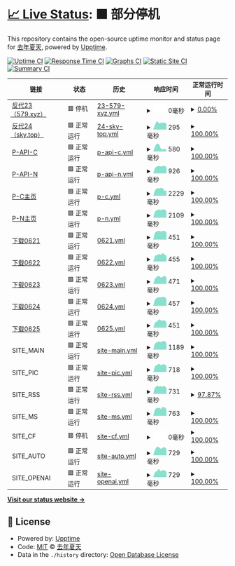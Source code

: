 # [📈 Live Status](https://upptime.tjsky.net/): <!--live status--> **🟧 部分停机**

This repository contains the open-source uptime monitor and status page for [去年夏天](https://www.tjsky.net), powered by [Upptime](https://github.com/upptime/upptime).

[![Uptime CI](https://github.com/tjsky/upptime/workflows/Uptime%20CI/badge.svg)](https://github.com/tjsky/upptime/actions?query=workflow%3A%22Uptime+CI%22)
[![Response Time CI](https://github.com/tjsky/upptime/workflows/Response%20Time%20CI/badge.svg)](https://github.com/tjsky/upptime/actions?query=workflow%3A%22Response+Time+CI%22)
[![Graphs CI](https://github.com/tjsky/upptime/workflows/Graphs%20CI/badge.svg)](https://github.com/tjsky/upptime/actions?query=workflow%3A%22Graphs+CI%22)
[![Static Site CI](https://github.com/tjsky/upptime/workflows/Static%20Site%20CI/badge.svg)](https://github.com/tjsky/upptime/actions?query=workflow%3A%22Static+Site+CI%22)
[![Summary CI](https://github.com/tjsky/upptime/workflows/Summary%20CI/badge.svg)](https://github.com/tjsky/upptime/actions?query=workflow%3A%22Summary+CI%22)

<!-- With [Upptime](https://upptime.js.org), you can get your own unlimited and free uptime monitor and status page, powered entirely by a GitHub repository. We use [Issues](https://github.com/tjsky/upptime/issues) as incident reports, [Actions](https://github.com/tjsky/upptime/actions) as uptime monitors, and [Pages](https://demo.upptime.js.org) for the status page. -->

<!--start: status pages-->
<!-- This summary is generated by Upptime (https://github.com/upptime/upptime) -->
<!-- Do not edit this manually, your changes will be overwritten -->
<!-- prettier-ignore -->
| 链接 | 状态 | 历史 | 响应时间 | 正常运行时间 |
| --- | ------ | ------- | ------------- | ------ |
| <img alt="" src="https://mypikpak.com/apple-touch-icon.png" height="13"> [反代23（579.xyz）](https://pikpak.995579.xyz/https://1.1.1.1/cdn-cgi/trace) | 🟥 停机 | [23-579-xyz.yml](https://github.com/tjsky/upptime/commits/HEAD/history/23-579-xyz.yml) | <details><summary><img alt="响应时间图像" src="./graphs/23-579-xyz/response-time-week.png" height="20"> 0毫秒</summary><br><a href="https://upptime.tjsky.net/history/23-579-xyz"><img alt="响应时间 96" src="https://img.shields.io/endpoint?url=https%3A%2F%2Fraw.githubusercontent.com%2Ftjsky%2Fupptime%2FHEAD%2Fapi%2F23-579-xyz%2Fresponse-time.json"></a><br><a href="https://upptime.tjsky.net/history/23-579-xyz"><img alt="24 小时响应时间 0" src="https://img.shields.io/endpoint?url=https%3A%2F%2Fraw.githubusercontent.com%2Ftjsky%2Fupptime%2FHEAD%2Fapi%2F23-579-xyz%2Fresponse-time-day.json"></a><br><a href="https://upptime.tjsky.net/history/23-579-xyz"><img alt="7 天正常运行时间 0" src="https://img.shields.io/endpoint?url=https%3A%2F%2Fraw.githubusercontent.com%2Ftjsky%2Fupptime%2FHEAD%2Fapi%2F23-579-xyz%2Fresponse-time-week.json"></a><br><a href="https://upptime.tjsky.net/history/23-579-xyz"><img alt="30天的正常运行时间 0" src="https://img.shields.io/endpoint?url=https%3A%2F%2Fraw.githubusercontent.com%2Ftjsky%2Fupptime%2FHEAD%2Fapi%2F23-579-xyz%2Fresponse-time-month.json"></a><br><a href="https://upptime.tjsky.net/history/23-579-xyz"><img alt="1年的正常运行时间 96" src="https://img.shields.io/endpoint?url=https%3A%2F%2Fraw.githubusercontent.com%2Ftjsky%2Fupptime%2FHEAD%2Fapi%2F23-579-xyz%2Fresponse-time-year.json"></a></details> | <details><summary><a href="https://upptime.tjsky.net/history/23-579-xyz">0.00%</a></summary><a href="https://upptime.tjsky.net/history/23-579-xyz"><img alt="正常运行时间 50.52%" src="https://img.shields.io/endpoint?url=https%3A%2F%2Fraw.githubusercontent.com%2Ftjsky%2Fupptime%2FHEAD%2Fapi%2F23-579-xyz%2Fuptime.json"></a><br><a href="https://upptime.tjsky.net/history/23-579-xyz"><img alt="24 小时正常运行时间 0.00%" src="https://img.shields.io/endpoint?url=https%3A%2F%2Fraw.githubusercontent.com%2Ftjsky%2Fupptime%2FHEAD%2Fapi%2F23-579-xyz%2Fuptime-day.json"></a><br><a href="https://upptime.tjsky.net/history/23-579-xyz"><img alt="7 天正常运行时间 0.00%" src="https://img.shields.io/endpoint?url=https%3A%2F%2Fraw.githubusercontent.com%2Ftjsky%2Fupptime%2FHEAD%2Fapi%2F23-579-xyz%2Fuptime-week.json"></a><br><a href="https://upptime.tjsky.net/history/23-579-xyz"><img alt="30天的正常运行时间 0.00%" src="https://img.shields.io/endpoint?url=https%3A%2F%2Fraw.githubusercontent.com%2Ftjsky%2Fupptime%2FHEAD%2Fapi%2F23-579-xyz%2Fuptime-month.json"></a><br><a href="https://upptime.tjsky.net/history/23-579-xyz"><img alt="1年的正常运行时间 50.52%" src="https://img.shields.io/endpoint?url=https%3A%2F%2Fraw.githubusercontent.com%2Ftjsky%2Fupptime%2FHEAD%2Fapi%2F23-579-xyz%2Fuptime-year.json"></a></details>
| <img alt="" src="https://mypikpak.com/apple-touch-icon.png" height="13"> [反代24（sky.top）](https://pikpak.tjsky.top/https://1.1.1.1/cdn-cgi/trace) | 🟩 正常运行 | [24-sky-top.yml](https://github.com/tjsky/upptime/commits/HEAD/history/24-sky-top.yml) | <details><summary><img alt="响应时间图像" src="./graphs/24-sky-top/response-time-week.png" height="20"> 295毫秒</summary><br><a href="https://upptime.tjsky.net/history/24-sky-top"><img alt="响应时间 306" src="https://img.shields.io/endpoint?url=https%3A%2F%2Fraw.githubusercontent.com%2Ftjsky%2Fupptime%2FHEAD%2Fapi%2F24-sky-top%2Fresponse-time.json"></a><br><a href="https://upptime.tjsky.net/history/24-sky-top"><img alt="24 小时响应时间 219" src="https://img.shields.io/endpoint?url=https%3A%2F%2Fraw.githubusercontent.com%2Ftjsky%2Fupptime%2FHEAD%2Fapi%2F24-sky-top%2Fresponse-time-day.json"></a><br><a href="https://upptime.tjsky.net/history/24-sky-top"><img alt="7 天正常运行时间 295" src="https://img.shields.io/endpoint?url=https%3A%2F%2Fraw.githubusercontent.com%2Ftjsky%2Fupptime%2FHEAD%2Fapi%2F24-sky-top%2Fresponse-time-week.json"></a><br><a href="https://upptime.tjsky.net/history/24-sky-top"><img alt="30天的正常运行时间 284" src="https://img.shields.io/endpoint?url=https%3A%2F%2Fraw.githubusercontent.com%2Ftjsky%2Fupptime%2FHEAD%2Fapi%2F24-sky-top%2Fresponse-time-month.json"></a><br><a href="https://upptime.tjsky.net/history/24-sky-top"><img alt="1年的正常运行时间 306" src="https://img.shields.io/endpoint?url=https%3A%2F%2Fraw.githubusercontent.com%2Ftjsky%2Fupptime%2FHEAD%2Fapi%2F24-sky-top%2Fresponse-time-year.json"></a></details> | <details><summary><a href="https://upptime.tjsky.net/history/24-sky-top">100.00%</a></summary><a href="https://upptime.tjsky.net/history/24-sky-top"><img alt="正常运行时间 99.53%" src="https://img.shields.io/endpoint?url=https%3A%2F%2Fraw.githubusercontent.com%2Ftjsky%2Fupptime%2FHEAD%2Fapi%2F24-sky-top%2Fuptime.json"></a><br><a href="https://upptime.tjsky.net/history/24-sky-top"><img alt="24 小时正常运行时间 100.00%" src="https://img.shields.io/endpoint?url=https%3A%2F%2Fraw.githubusercontent.com%2Ftjsky%2Fupptime%2FHEAD%2Fapi%2F24-sky-top%2Fuptime-day.json"></a><br><a href="https://upptime.tjsky.net/history/24-sky-top"><img alt="7 天正常运行时间 100.00%" src="https://img.shields.io/endpoint?url=https%3A%2F%2Fraw.githubusercontent.com%2Ftjsky%2Fupptime%2FHEAD%2Fapi%2F24-sky-top%2Fuptime-week.json"></a><br><a href="https://upptime.tjsky.net/history/24-sky-top"><img alt="30天的正常运行时间 100.00%" src="https://img.shields.io/endpoint?url=https%3A%2F%2Fraw.githubusercontent.com%2Ftjsky%2Fupptime%2FHEAD%2Fapi%2F24-sky-top%2Fuptime-month.json"></a><br><a href="https://upptime.tjsky.net/history/24-sky-top"><img alt="1年的正常运行时间 99.53%" src="https://img.shields.io/endpoint?url=https%3A%2F%2Fraw.githubusercontent.com%2Ftjsky%2Fupptime%2FHEAD%2Fapi%2F24-sky-top%2Fuptime-year.json"></a></details>
| <img alt="" src="https://mypikpak.com/apple-touch-icon.png" height="13"> [P-API-C](https://api-drive.mypikpak.com/drive/v1/files) | 🟩 正常运行 | [p-api-c.yml](https://github.com/tjsky/upptime/commits/HEAD/history/p-api-c.yml) | <details><summary><img alt="响应时间图像" src="./graphs/p-api-c/response-time-week.png" height="20"> 580毫秒</summary><br><a href="https://upptime.tjsky.net/history/p-api-c"><img alt="响应时间 825" src="https://img.shields.io/endpoint?url=https%3A%2F%2Fraw.githubusercontent.com%2Ftjsky%2Fupptime%2FHEAD%2Fapi%2Fp-api-c%2Fresponse-time.json"></a><br><a href="https://upptime.tjsky.net/history/p-api-c"><img alt="24 小时响应时间 262" src="https://img.shields.io/endpoint?url=https%3A%2F%2Fraw.githubusercontent.com%2Ftjsky%2Fupptime%2FHEAD%2Fapi%2Fp-api-c%2Fresponse-time-day.json"></a><br><a href="https://upptime.tjsky.net/history/p-api-c"><img alt="7 天正常运行时间 580" src="https://img.shields.io/endpoint?url=https%3A%2F%2Fraw.githubusercontent.com%2Ftjsky%2Fupptime%2FHEAD%2Fapi%2Fp-api-c%2Fresponse-time-week.json"></a><br><a href="https://upptime.tjsky.net/history/p-api-c"><img alt="30天的正常运行时间 636" src="https://img.shields.io/endpoint?url=https%3A%2F%2Fraw.githubusercontent.com%2Ftjsky%2Fupptime%2FHEAD%2Fapi%2Fp-api-c%2Fresponse-time-month.json"></a><br><a href="https://upptime.tjsky.net/history/p-api-c"><img alt="1年的正常运行时间 829" src="https://img.shields.io/endpoint?url=https%3A%2F%2Fraw.githubusercontent.com%2Ftjsky%2Fupptime%2FHEAD%2Fapi%2Fp-api-c%2Fresponse-time-year.json"></a></details> | <details><summary><a href="https://upptime.tjsky.net/history/p-api-c">100.00%</a></summary><a href="https://upptime.tjsky.net/history/p-api-c"><img alt="正常运行时间 99.99%" src="https://img.shields.io/endpoint?url=https%3A%2F%2Fraw.githubusercontent.com%2Ftjsky%2Fupptime%2FHEAD%2Fapi%2Fp-api-c%2Fuptime.json"></a><br><a href="https://upptime.tjsky.net/history/p-api-c"><img alt="24 小时正常运行时间 100.00%" src="https://img.shields.io/endpoint?url=https%3A%2F%2Fraw.githubusercontent.com%2Ftjsky%2Fupptime%2FHEAD%2Fapi%2Fp-api-c%2Fuptime-day.json"></a><br><a href="https://upptime.tjsky.net/history/p-api-c"><img alt="7 天正常运行时间 100.00%" src="https://img.shields.io/endpoint?url=https%3A%2F%2Fraw.githubusercontent.com%2Ftjsky%2Fupptime%2FHEAD%2Fapi%2Fp-api-c%2Fuptime-week.json"></a><br><a href="https://upptime.tjsky.net/history/p-api-c"><img alt="30天的正常运行时间 100.00%" src="https://img.shields.io/endpoint?url=https%3A%2F%2Fraw.githubusercontent.com%2Ftjsky%2Fupptime%2FHEAD%2Fapi%2Fp-api-c%2Fuptime-month.json"></a><br><a href="https://upptime.tjsky.net/history/p-api-c"><img alt="1年的正常运行时间 99.99%" src="https://img.shields.io/endpoint?url=https%3A%2F%2Fraw.githubusercontent.com%2Ftjsky%2Fupptime%2FHEAD%2Fapi%2Fp-api-c%2Fuptime-year.json"></a></details>
| <img alt="" src="https://mypikpak.net/apple-touch-icon.png" height="13"> [P-API-N](https://api-drive.mypikpak.net/drive/v1/files) | 🟩 正常运行 | [p-api-n.yml](https://github.com/tjsky/upptime/commits/HEAD/history/p-api-n.yml) | <details><summary><img alt="响应时间图像" src="./graphs/p-api-n/response-time-week.png" height="20"> 926毫秒</summary><br><a href="https://upptime.tjsky.net/history/p-api-n"><img alt="响应时间 980" src="https://img.shields.io/endpoint?url=https%3A%2F%2Fraw.githubusercontent.com%2Ftjsky%2Fupptime%2FHEAD%2Fapi%2Fp-api-n%2Fresponse-time.json"></a><br><a href="https://upptime.tjsky.net/history/p-api-n"><img alt="24 小时响应时间 786" src="https://img.shields.io/endpoint?url=https%3A%2F%2Fraw.githubusercontent.com%2Ftjsky%2Fupptime%2FHEAD%2Fapi%2Fp-api-n%2Fresponse-time-day.json"></a><br><a href="https://upptime.tjsky.net/history/p-api-n"><img alt="7 天正常运行时间 926" src="https://img.shields.io/endpoint?url=https%3A%2F%2Fraw.githubusercontent.com%2Ftjsky%2Fupptime%2FHEAD%2Fapi%2Fp-api-n%2Fresponse-time-week.json"></a><br><a href="https://upptime.tjsky.net/history/p-api-n"><img alt="30天的正常运行时间 892" src="https://img.shields.io/endpoint?url=https%3A%2F%2Fraw.githubusercontent.com%2Ftjsky%2Fupptime%2FHEAD%2Fapi%2Fp-api-n%2Fresponse-time-month.json"></a><br><a href="https://upptime.tjsky.net/history/p-api-n"><img alt="1年的正常运行时间 999" src="https://img.shields.io/endpoint?url=https%3A%2F%2Fraw.githubusercontent.com%2Ftjsky%2Fupptime%2FHEAD%2Fapi%2Fp-api-n%2Fresponse-time-year.json"></a></details> | <details><summary><a href="https://upptime.tjsky.net/history/p-api-n">100.00%</a></summary><a href="https://upptime.tjsky.net/history/p-api-n"><img alt="正常运行时间 99.65%" src="https://img.shields.io/endpoint?url=https%3A%2F%2Fraw.githubusercontent.com%2Ftjsky%2Fupptime%2FHEAD%2Fapi%2Fp-api-n%2Fuptime.json"></a><br><a href="https://upptime.tjsky.net/history/p-api-n"><img alt="24 小时正常运行时间 100.00%" src="https://img.shields.io/endpoint?url=https%3A%2F%2Fraw.githubusercontent.com%2Ftjsky%2Fupptime%2FHEAD%2Fapi%2Fp-api-n%2Fuptime-day.json"></a><br><a href="https://upptime.tjsky.net/history/p-api-n"><img alt="7 天正常运行时间 100.00%" src="https://img.shields.io/endpoint?url=https%3A%2F%2Fraw.githubusercontent.com%2Ftjsky%2Fupptime%2FHEAD%2Fapi%2Fp-api-n%2Fuptime-week.json"></a><br><a href="https://upptime.tjsky.net/history/p-api-n"><img alt="30天的正常运行时间 100.00%" src="https://img.shields.io/endpoint?url=https%3A%2F%2Fraw.githubusercontent.com%2Ftjsky%2Fupptime%2FHEAD%2Fapi%2Fp-api-n%2Fuptime-month.json"></a><br><a href="https://upptime.tjsky.net/history/p-api-n"><img alt="1年的正常运行时间 99.98%" src="https://img.shields.io/endpoint?url=https%3A%2F%2Fraw.githubusercontent.com%2Ftjsky%2Fupptime%2FHEAD%2Fapi%2Fp-api-n%2Fuptime-year.json"></a></details>
| <img alt="" src="https://mypikpak.com/apple-touch-icon.png" height="13"> [P-C主页](https://mypikpak.com/) | 🟩 正常运行 | [p-c.yml](https://github.com/tjsky/upptime/commits/HEAD/history/p-c.yml) | <details><summary><img alt="响应时间图像" src="./graphs/p-c/response-time-week.png" height="20"> 2229毫秒</summary><br><a href="https://upptime.tjsky.net/history/p-c"><img alt="响应时间 2033" src="https://img.shields.io/endpoint?url=https%3A%2F%2Fraw.githubusercontent.com%2Ftjsky%2Fupptime%2FHEAD%2Fapi%2Fp-c%2Fresponse-time.json"></a><br><a href="https://upptime.tjsky.net/history/p-c"><img alt="24 小时响应时间 1982" src="https://img.shields.io/endpoint?url=https%3A%2F%2Fraw.githubusercontent.com%2Ftjsky%2Fupptime%2FHEAD%2Fapi%2Fp-c%2Fresponse-time-day.json"></a><br><a href="https://upptime.tjsky.net/history/p-c"><img alt="7 天正常运行时间 2229" src="https://img.shields.io/endpoint?url=https%3A%2F%2Fraw.githubusercontent.com%2Ftjsky%2Fupptime%2FHEAD%2Fapi%2Fp-c%2Fresponse-time-week.json"></a><br><a href="https://upptime.tjsky.net/history/p-c"><img alt="30天的正常运行时间 2154" src="https://img.shields.io/endpoint?url=https%3A%2F%2Fraw.githubusercontent.com%2Ftjsky%2Fupptime%2FHEAD%2Fapi%2Fp-c%2Fresponse-time-month.json"></a><br><a href="https://upptime.tjsky.net/history/p-c"><img alt="1年的正常运行时间 2029" src="https://img.shields.io/endpoint?url=https%3A%2F%2Fraw.githubusercontent.com%2Ftjsky%2Fupptime%2FHEAD%2Fapi%2Fp-c%2Fresponse-time-year.json"></a></details> | <details><summary><a href="https://upptime.tjsky.net/history/p-c">100.00%</a></summary><a href="https://upptime.tjsky.net/history/p-c"><img alt="正常运行时间 99.97%" src="https://img.shields.io/endpoint?url=https%3A%2F%2Fraw.githubusercontent.com%2Ftjsky%2Fupptime%2FHEAD%2Fapi%2Fp-c%2Fuptime.json"></a><br><a href="https://upptime.tjsky.net/history/p-c"><img alt="24 小时正常运行时间 100.00%" src="https://img.shields.io/endpoint?url=https%3A%2F%2Fraw.githubusercontent.com%2Ftjsky%2Fupptime%2FHEAD%2Fapi%2Fp-c%2Fuptime-day.json"></a><br><a href="https://upptime.tjsky.net/history/p-c"><img alt="7 天正常运行时间 100.00%" src="https://img.shields.io/endpoint?url=https%3A%2F%2Fraw.githubusercontent.com%2Ftjsky%2Fupptime%2FHEAD%2Fapi%2Fp-c%2Fuptime-week.json"></a><br><a href="https://upptime.tjsky.net/history/p-c"><img alt="30天的正常运行时间 100.00%" src="https://img.shields.io/endpoint?url=https%3A%2F%2Fraw.githubusercontent.com%2Ftjsky%2Fupptime%2FHEAD%2Fapi%2Fp-c%2Fuptime-month.json"></a><br><a href="https://upptime.tjsky.net/history/p-c"><img alt="1年的正常运行时间 99.99%" src="https://img.shields.io/endpoint?url=https%3A%2F%2Fraw.githubusercontent.com%2Ftjsky%2Fupptime%2FHEAD%2Fapi%2Fp-c%2Fuptime-year.json"></a></details>
| <img alt="" src="https://mypikpak.net/apple-touch-icon.png" height="13"> [P-N主页](https://mypikpak.net/) | 🟩 正常运行 | [p-n.yml](https://github.com/tjsky/upptime/commits/HEAD/history/p-n.yml) | <details><summary><img alt="响应时间图像" src="./graphs/p-n/response-time-week.png" height="20"> 2109毫秒</summary><br><a href="https://upptime.tjsky.net/history/p-n"><img alt="响应时间 1960" src="https://img.shields.io/endpoint?url=https%3A%2F%2Fraw.githubusercontent.com%2Ftjsky%2Fupptime%2FHEAD%2Fapi%2Fp-n%2Fresponse-time.json"></a><br><a href="https://upptime.tjsky.net/history/p-n"><img alt="24 小时响应时间 1773" src="https://img.shields.io/endpoint?url=https%3A%2F%2Fraw.githubusercontent.com%2Ftjsky%2Fupptime%2FHEAD%2Fapi%2Fp-n%2Fresponse-time-day.json"></a><br><a href="https://upptime.tjsky.net/history/p-n"><img alt="7 天正常运行时间 2109" src="https://img.shields.io/endpoint?url=https%3A%2F%2Fraw.githubusercontent.com%2Ftjsky%2Fupptime%2FHEAD%2Fapi%2Fp-n%2Fresponse-time-week.json"></a><br><a href="https://upptime.tjsky.net/history/p-n"><img alt="30天的正常运行时间 1908" src="https://img.shields.io/endpoint?url=https%3A%2F%2Fraw.githubusercontent.com%2Ftjsky%2Fupptime%2FHEAD%2Fapi%2Fp-n%2Fresponse-time-month.json"></a><br><a href="https://upptime.tjsky.net/history/p-n"><img alt="1年的正常运行时间 1977" src="https://img.shields.io/endpoint?url=https%3A%2F%2Fraw.githubusercontent.com%2Ftjsky%2Fupptime%2FHEAD%2Fapi%2Fp-n%2Fresponse-time-year.json"></a></details> | <details><summary><a href="https://upptime.tjsky.net/history/p-n">100.00%</a></summary><a href="https://upptime.tjsky.net/history/p-n"><img alt="正常运行时间 99.92%" src="https://img.shields.io/endpoint?url=https%3A%2F%2Fraw.githubusercontent.com%2Ftjsky%2Fupptime%2FHEAD%2Fapi%2Fp-n%2Fuptime.json"></a><br><a href="https://upptime.tjsky.net/history/p-n"><img alt="24 小时正常运行时间 100.00%" src="https://img.shields.io/endpoint?url=https%3A%2F%2Fraw.githubusercontent.com%2Ftjsky%2Fupptime%2FHEAD%2Fapi%2Fp-n%2Fuptime-day.json"></a><br><a href="https://upptime.tjsky.net/history/p-n"><img alt="7 天正常运行时间 100.00%" src="https://img.shields.io/endpoint?url=https%3A%2F%2Fraw.githubusercontent.com%2Ftjsky%2Fupptime%2FHEAD%2Fapi%2Fp-n%2Fuptime-week.json"></a><br><a href="https://upptime.tjsky.net/history/p-n"><img alt="30天的正常运行时间 100.00%" src="https://img.shields.io/endpoint?url=https%3A%2F%2Fraw.githubusercontent.com%2Ftjsky%2Fupptime%2FHEAD%2Fapi%2Fp-n%2Fuptime-month.json"></a><br><a href="https://upptime.tjsky.net/history/p-n"><img alt="1年的正常运行时间 99.98%" src="https://img.shields.io/endpoint?url=https%3A%2F%2Fraw.githubusercontent.com%2Ftjsky%2Fupptime%2FHEAD%2Fapi%2Fp-n%2Fuptime-year.json"></a></details>
| <img alt="" src="https://mypikpak.com/apple-touch-icon.png" height="13"> [下载0621](http://dl-a10b-0621.mypikpak.com) | 🟩 正常运行 | [0621.yml](https://github.com/tjsky/upptime/commits/HEAD/history/0621.yml) | <details><summary><img alt="响应时间图像" src="./graphs/0621/response-time-week.png" height="20"> 451毫秒</summary><br><a href="https://upptime.tjsky.net/history/0621"><img alt="响应时间 522" src="https://img.shields.io/endpoint?url=https%3A%2F%2Fraw.githubusercontent.com%2Ftjsky%2Fupptime%2FHEAD%2Fapi%2F0621%2Fresponse-time.json"></a><br><a href="https://upptime.tjsky.net/history/0621"><img alt="24 小时响应时间 351" src="https://img.shields.io/endpoint?url=https%3A%2F%2Fraw.githubusercontent.com%2Ftjsky%2Fupptime%2FHEAD%2Fapi%2F0621%2Fresponse-time-day.json"></a><br><a href="https://upptime.tjsky.net/history/0621"><img alt="7 天正常运行时间 451" src="https://img.shields.io/endpoint?url=https%3A%2F%2Fraw.githubusercontent.com%2Ftjsky%2Fupptime%2FHEAD%2Fapi%2F0621%2Fresponse-time-week.json"></a><br><a href="https://upptime.tjsky.net/history/0621"><img alt="30天的正常运行时间 575" src="https://img.shields.io/endpoint?url=https%3A%2F%2Fraw.githubusercontent.com%2Ftjsky%2Fupptime%2FHEAD%2Fapi%2F0621%2Fresponse-time-month.json"></a><br><a href="https://upptime.tjsky.net/history/0621"><img alt="1年的正常运行时间 535" src="https://img.shields.io/endpoint?url=https%3A%2F%2Fraw.githubusercontent.com%2Ftjsky%2Fupptime%2FHEAD%2Fapi%2F0621%2Fresponse-time-year.json"></a></details> | <details><summary><a href="https://upptime.tjsky.net/history/0621">100.00%</a></summary><a href="https://upptime.tjsky.net/history/0621"><img alt="正常运行时间 99.99%" src="https://img.shields.io/endpoint?url=https%3A%2F%2Fraw.githubusercontent.com%2Ftjsky%2Fupptime%2FHEAD%2Fapi%2F0621%2Fuptime.json"></a><br><a href="https://upptime.tjsky.net/history/0621"><img alt="24 小时正常运行时间 100.00%" src="https://img.shields.io/endpoint?url=https%3A%2F%2Fraw.githubusercontent.com%2Ftjsky%2Fupptime%2FHEAD%2Fapi%2F0621%2Fuptime-day.json"></a><br><a href="https://upptime.tjsky.net/history/0621"><img alt="7 天正常运行时间 100.00%" src="https://img.shields.io/endpoint?url=https%3A%2F%2Fraw.githubusercontent.com%2Ftjsky%2Fupptime%2FHEAD%2Fapi%2F0621%2Fuptime-week.json"></a><br><a href="https://upptime.tjsky.net/history/0621"><img alt="30天的正常运行时间 100.00%" src="https://img.shields.io/endpoint?url=https%3A%2F%2Fraw.githubusercontent.com%2Ftjsky%2Fupptime%2FHEAD%2Fapi%2F0621%2Fuptime-month.json"></a><br><a href="https://upptime.tjsky.net/history/0621"><img alt="1年的正常运行时间 99.99%" src="https://img.shields.io/endpoint?url=https%3A%2F%2Fraw.githubusercontent.com%2Ftjsky%2Fupptime%2FHEAD%2Fapi%2F0621%2Fuptime-year.json"></a></details>
| <img alt="" src="https://mypikpak.com/apple-touch-icon.png" height="13"> [下载0622](http://dl-a10b-0622.mypikpak.com) | 🟩 正常运行 | [0622.yml](https://github.com/tjsky/upptime/commits/HEAD/history/0622.yml) | <details><summary><img alt="响应时间图像" src="./graphs/0622/response-time-week.png" height="20"> 455毫秒</summary><br><a href="https://upptime.tjsky.net/history/0622"><img alt="响应时间 519" src="https://img.shields.io/endpoint?url=https%3A%2F%2Fraw.githubusercontent.com%2Ftjsky%2Fupptime%2FHEAD%2Fapi%2F0622%2Fresponse-time.json"></a><br><a href="https://upptime.tjsky.net/history/0622"><img alt="24 小时响应时间 385" src="https://img.shields.io/endpoint?url=https%3A%2F%2Fraw.githubusercontent.com%2Ftjsky%2Fupptime%2FHEAD%2Fapi%2F0622%2Fresponse-time-day.json"></a><br><a href="https://upptime.tjsky.net/history/0622"><img alt="7 天正常运行时间 455" src="https://img.shields.io/endpoint?url=https%3A%2F%2Fraw.githubusercontent.com%2Ftjsky%2Fupptime%2FHEAD%2Fapi%2F0622%2Fresponse-time-week.json"></a><br><a href="https://upptime.tjsky.net/history/0622"><img alt="30天的正常运行时间 820" src="https://img.shields.io/endpoint?url=https%3A%2F%2Fraw.githubusercontent.com%2Ftjsky%2Fupptime%2FHEAD%2Fapi%2F0622%2Fresponse-time-month.json"></a><br><a href="https://upptime.tjsky.net/history/0622"><img alt="1年的正常运行时间 531" src="https://img.shields.io/endpoint?url=https%3A%2F%2Fraw.githubusercontent.com%2Ftjsky%2Fupptime%2FHEAD%2Fapi%2F0622%2Fresponse-time-year.json"></a></details> | <details><summary><a href="https://upptime.tjsky.net/history/0622">100.00%</a></summary><a href="https://upptime.tjsky.net/history/0622"><img alt="正常运行时间 100.00%" src="https://img.shields.io/endpoint?url=https%3A%2F%2Fraw.githubusercontent.com%2Ftjsky%2Fupptime%2FHEAD%2Fapi%2F0622%2Fuptime.json"></a><br><a href="https://upptime.tjsky.net/history/0622"><img alt="24 小时正常运行时间 100.00%" src="https://img.shields.io/endpoint?url=https%3A%2F%2Fraw.githubusercontent.com%2Ftjsky%2Fupptime%2FHEAD%2Fapi%2F0622%2Fuptime-day.json"></a><br><a href="https://upptime.tjsky.net/history/0622"><img alt="7 天正常运行时间 100.00%" src="https://img.shields.io/endpoint?url=https%3A%2F%2Fraw.githubusercontent.com%2Ftjsky%2Fupptime%2FHEAD%2Fapi%2F0622%2Fuptime-week.json"></a><br><a href="https://upptime.tjsky.net/history/0622"><img alt="30天的正常运行时间 100.00%" src="https://img.shields.io/endpoint?url=https%3A%2F%2Fraw.githubusercontent.com%2Ftjsky%2Fupptime%2FHEAD%2Fapi%2F0622%2Fuptime-month.json"></a><br><a href="https://upptime.tjsky.net/history/0622"><img alt="1年的正常运行时间 100.00%" src="https://img.shields.io/endpoint?url=https%3A%2F%2Fraw.githubusercontent.com%2Ftjsky%2Fupptime%2FHEAD%2Fapi%2F0622%2Fuptime-year.json"></a></details>
| <img alt="" src="https://mypikpak.com/apple-touch-icon.png" height="13"> [下载0623](http://dl-a10b-0623.mypikpak.com) | 🟩 正常运行 | [0623.yml](https://github.com/tjsky/upptime/commits/HEAD/history/0623.yml) | <details><summary><img alt="响应时间图像" src="./graphs/0623/response-time-week.png" height="20"> 471毫秒</summary><br><a href="https://upptime.tjsky.net/history/0623"><img alt="响应时间 515" src="https://img.shields.io/endpoint?url=https%3A%2F%2Fraw.githubusercontent.com%2Ftjsky%2Fupptime%2FHEAD%2Fapi%2F0623%2Fresponse-time.json"></a><br><a href="https://upptime.tjsky.net/history/0623"><img alt="24 小时响应时间 417" src="https://img.shields.io/endpoint?url=https%3A%2F%2Fraw.githubusercontent.com%2Ftjsky%2Fupptime%2FHEAD%2Fapi%2F0623%2Fresponse-time-day.json"></a><br><a href="https://upptime.tjsky.net/history/0623"><img alt="7 天正常运行时间 471" src="https://img.shields.io/endpoint?url=https%3A%2F%2Fraw.githubusercontent.com%2Ftjsky%2Fupptime%2FHEAD%2Fapi%2F0623%2Fresponse-time-week.json"></a><br><a href="https://upptime.tjsky.net/history/0623"><img alt="30天的正常运行时间 568" src="https://img.shields.io/endpoint?url=https%3A%2F%2Fraw.githubusercontent.com%2Ftjsky%2Fupptime%2FHEAD%2Fapi%2F0623%2Fresponse-time-month.json"></a><br><a href="https://upptime.tjsky.net/history/0623"><img alt="1年的正常运行时间 527" src="https://img.shields.io/endpoint?url=https%3A%2F%2Fraw.githubusercontent.com%2Ftjsky%2Fupptime%2FHEAD%2Fapi%2F0623%2Fresponse-time-year.json"></a></details> | <details><summary><a href="https://upptime.tjsky.net/history/0623">100.00%</a></summary><a href="https://upptime.tjsky.net/history/0623"><img alt="正常运行时间 100.00%" src="https://img.shields.io/endpoint?url=https%3A%2F%2Fraw.githubusercontent.com%2Ftjsky%2Fupptime%2FHEAD%2Fapi%2F0623%2Fuptime.json"></a><br><a href="https://upptime.tjsky.net/history/0623"><img alt="24 小时正常运行时间 100.00%" src="https://img.shields.io/endpoint?url=https%3A%2F%2Fraw.githubusercontent.com%2Ftjsky%2Fupptime%2FHEAD%2Fapi%2F0623%2Fuptime-day.json"></a><br><a href="https://upptime.tjsky.net/history/0623"><img alt="7 天正常运行时间 100.00%" src="https://img.shields.io/endpoint?url=https%3A%2F%2Fraw.githubusercontent.com%2Ftjsky%2Fupptime%2FHEAD%2Fapi%2F0623%2Fuptime-week.json"></a><br><a href="https://upptime.tjsky.net/history/0623"><img alt="30天的正常运行时间 100.00%" src="https://img.shields.io/endpoint?url=https%3A%2F%2Fraw.githubusercontent.com%2Ftjsky%2Fupptime%2FHEAD%2Fapi%2F0623%2Fuptime-month.json"></a><br><a href="https://upptime.tjsky.net/history/0623"><img alt="1年的正常运行时间 100.00%" src="https://img.shields.io/endpoint?url=https%3A%2F%2Fraw.githubusercontent.com%2Ftjsky%2Fupptime%2FHEAD%2Fapi%2F0623%2Fuptime-year.json"></a></details>
| <img alt="" src="https://mypikpak.com/apple-touch-icon.png" height="13"> [下载0624](http://dl-a10b-0624.mypikpak.com) | 🟩 正常运行 | [0624.yml](https://github.com/tjsky/upptime/commits/HEAD/history/0624.yml) | <details><summary><img alt="响应时间图像" src="./graphs/0624/response-time-week.png" height="20"> 457毫秒</summary><br><a href="https://upptime.tjsky.net/history/0624"><img alt="响应时间 527" src="https://img.shields.io/endpoint?url=https%3A%2F%2Fraw.githubusercontent.com%2Ftjsky%2Fupptime%2FHEAD%2Fapi%2F0624%2Fresponse-time.json"></a><br><a href="https://upptime.tjsky.net/history/0624"><img alt="24 小时响应时间 428" src="https://img.shields.io/endpoint?url=https%3A%2F%2Fraw.githubusercontent.com%2Ftjsky%2Fupptime%2FHEAD%2Fapi%2F0624%2Fresponse-time-day.json"></a><br><a href="https://upptime.tjsky.net/history/0624"><img alt="7 天正常运行时间 457" src="https://img.shields.io/endpoint?url=https%3A%2F%2Fraw.githubusercontent.com%2Ftjsky%2Fupptime%2FHEAD%2Fapi%2F0624%2Fresponse-time-week.json"></a><br><a href="https://upptime.tjsky.net/history/0624"><img alt="30天的正常运行时间 614" src="https://img.shields.io/endpoint?url=https%3A%2F%2Fraw.githubusercontent.com%2Ftjsky%2Fupptime%2FHEAD%2Fapi%2F0624%2Fresponse-time-month.json"></a><br><a href="https://upptime.tjsky.net/history/0624"><img alt="1年的正常运行时间 541" src="https://img.shields.io/endpoint?url=https%3A%2F%2Fraw.githubusercontent.com%2Ftjsky%2Fupptime%2FHEAD%2Fapi%2F0624%2Fresponse-time-year.json"></a></details> | <details><summary><a href="https://upptime.tjsky.net/history/0624">100.00%</a></summary><a href="https://upptime.tjsky.net/history/0624"><img alt="正常运行时间 99.99%" src="https://img.shields.io/endpoint?url=https%3A%2F%2Fraw.githubusercontent.com%2Ftjsky%2Fupptime%2FHEAD%2Fapi%2F0624%2Fuptime.json"></a><br><a href="https://upptime.tjsky.net/history/0624"><img alt="24 小时正常运行时间 100.00%" src="https://img.shields.io/endpoint?url=https%3A%2F%2Fraw.githubusercontent.com%2Ftjsky%2Fupptime%2FHEAD%2Fapi%2F0624%2Fuptime-day.json"></a><br><a href="https://upptime.tjsky.net/history/0624"><img alt="7 天正常运行时间 100.00%" src="https://img.shields.io/endpoint?url=https%3A%2F%2Fraw.githubusercontent.com%2Ftjsky%2Fupptime%2FHEAD%2Fapi%2F0624%2Fuptime-week.json"></a><br><a href="https://upptime.tjsky.net/history/0624"><img alt="30天的正常运行时间 100.00%" src="https://img.shields.io/endpoint?url=https%3A%2F%2Fraw.githubusercontent.com%2Ftjsky%2Fupptime%2FHEAD%2Fapi%2F0624%2Fuptime-month.json"></a><br><a href="https://upptime.tjsky.net/history/0624"><img alt="1年的正常运行时间 99.99%" src="https://img.shields.io/endpoint?url=https%3A%2F%2Fraw.githubusercontent.com%2Ftjsky%2Fupptime%2FHEAD%2Fapi%2F0624%2Fuptime-year.json"></a></details>
| <img alt="" src="https://mypikpak.com/apple-touch-icon.png" height="13"> [下载0625](http://dl-a10b-0625.mypikpak.com) | 🟩 正常运行 | [0625.yml](https://github.com/tjsky/upptime/commits/HEAD/history/0625.yml) | <details><summary><img alt="响应时间图像" src="./graphs/0625/response-time-week.png" height="20"> 451毫秒</summary><br><a href="https://upptime.tjsky.net/history/0625"><img alt="响应时间 516" src="https://img.shields.io/endpoint?url=https%3A%2F%2Fraw.githubusercontent.com%2Ftjsky%2Fupptime%2FHEAD%2Fapi%2F0625%2Fresponse-time.json"></a><br><a href="https://upptime.tjsky.net/history/0625"><img alt="24 小时响应时间 352" src="https://img.shields.io/endpoint?url=https%3A%2F%2Fraw.githubusercontent.com%2Ftjsky%2Fupptime%2FHEAD%2Fapi%2F0625%2Fresponse-time-day.json"></a><br><a href="https://upptime.tjsky.net/history/0625"><img alt="7 天正常运行时间 451" src="https://img.shields.io/endpoint?url=https%3A%2F%2Fraw.githubusercontent.com%2Ftjsky%2Fupptime%2FHEAD%2Fapi%2F0625%2Fresponse-time-week.json"></a><br><a href="https://upptime.tjsky.net/history/0625"><img alt="30天的正常运行时间 647" src="https://img.shields.io/endpoint?url=https%3A%2F%2Fraw.githubusercontent.com%2Ftjsky%2Fupptime%2FHEAD%2Fapi%2F0625%2Fresponse-time-month.json"></a><br><a href="https://upptime.tjsky.net/history/0625"><img alt="1年的正常运行时间 529" src="https://img.shields.io/endpoint?url=https%3A%2F%2Fraw.githubusercontent.com%2Ftjsky%2Fupptime%2FHEAD%2Fapi%2F0625%2Fresponse-time-year.json"></a></details> | <details><summary><a href="https://upptime.tjsky.net/history/0625">100.00%</a></summary><a href="https://upptime.tjsky.net/history/0625"><img alt="正常运行时间 99.99%" src="https://img.shields.io/endpoint?url=https%3A%2F%2Fraw.githubusercontent.com%2Ftjsky%2Fupptime%2FHEAD%2Fapi%2F0625%2Fuptime.json"></a><br><a href="https://upptime.tjsky.net/history/0625"><img alt="24 小时正常运行时间 100.00%" src="https://img.shields.io/endpoint?url=https%3A%2F%2Fraw.githubusercontent.com%2Ftjsky%2Fupptime%2FHEAD%2Fapi%2F0625%2Fuptime-day.json"></a><br><a href="https://upptime.tjsky.net/history/0625"><img alt="7 天正常运行时间 100.00%" src="https://img.shields.io/endpoint?url=https%3A%2F%2Fraw.githubusercontent.com%2Ftjsky%2Fupptime%2FHEAD%2Fapi%2F0625%2Fuptime-week.json"></a><br><a href="https://upptime.tjsky.net/history/0625"><img alt="30天的正常运行时间 100.00%" src="https://img.shields.io/endpoint?url=https%3A%2F%2Fraw.githubusercontent.com%2Ftjsky%2Fupptime%2FHEAD%2Fapi%2F0625%2Fuptime-month.json"></a><br><a href="https://upptime.tjsky.net/history/0625"><img alt="1年的正常运行时间 99.99%" src="https://img.shields.io/endpoint?url=https%3A%2F%2Fraw.githubusercontent.com%2Ftjsky%2Fupptime%2FHEAD%2Fapi%2F0625%2Fuptime-year.json"></a></details>
| <img alt="" src="https://icons.duckduckgo.com/ip3/null.ico" height="13"> SITE_MAIN | 🟩 正常运行 | [site-main.yml](https://github.com/tjsky/upptime/commits/HEAD/history/site-main.yml) | <details><summary><img alt="响应时间图像" src="./graphs/site-main/response-time-week.png" height="20"> 1189毫秒</summary><br><a href="https://upptime.tjsky.net/history/site-main"><img alt="响应时间 1198" src="https://img.shields.io/endpoint?url=https%3A%2F%2Fraw.githubusercontent.com%2Ftjsky%2Fupptime%2FHEAD%2Fapi%2Fsite-main%2Fresponse-time.json"></a><br><a href="https://upptime.tjsky.net/history/site-main"><img alt="24 小时响应时间 982" src="https://img.shields.io/endpoint?url=https%3A%2F%2Fraw.githubusercontent.com%2Ftjsky%2Fupptime%2FHEAD%2Fapi%2Fsite-main%2Fresponse-time-day.json"></a><br><a href="https://upptime.tjsky.net/history/site-main"><img alt="7 天正常运行时间 1189" src="https://img.shields.io/endpoint?url=https%3A%2F%2Fraw.githubusercontent.com%2Ftjsky%2Fupptime%2FHEAD%2Fapi%2Fsite-main%2Fresponse-time-week.json"></a><br><a href="https://upptime.tjsky.net/history/site-main"><img alt="30天的正常运行时间 1142" src="https://img.shields.io/endpoint?url=https%3A%2F%2Fraw.githubusercontent.com%2Ftjsky%2Fupptime%2FHEAD%2Fapi%2Fsite-main%2Fresponse-time-month.json"></a><br><a href="https://upptime.tjsky.net/history/site-main"><img alt="1年的正常运行时间 1211" src="https://img.shields.io/endpoint?url=https%3A%2F%2Fraw.githubusercontent.com%2Ftjsky%2Fupptime%2FHEAD%2Fapi%2Fsite-main%2Fresponse-time-year.json"></a></details> | <details><summary><a href="https://upptime.tjsky.net/history/site-main">100.00%</a></summary><a href="https://upptime.tjsky.net/history/site-main"><img alt="正常运行时间 98.23%" src="https://img.shields.io/endpoint?url=https%3A%2F%2Fraw.githubusercontent.com%2Ftjsky%2Fupptime%2FHEAD%2Fapi%2Fsite-main%2Fuptime.json"></a><br><a href="https://upptime.tjsky.net/history/site-main"><img alt="24 小时正常运行时间 100.00%" src="https://img.shields.io/endpoint?url=https%3A%2F%2Fraw.githubusercontent.com%2Ftjsky%2Fupptime%2FHEAD%2Fapi%2Fsite-main%2Fuptime-day.json"></a><br><a href="https://upptime.tjsky.net/history/site-main"><img alt="7 天正常运行时间 100.00%" src="https://img.shields.io/endpoint?url=https%3A%2F%2Fraw.githubusercontent.com%2Ftjsky%2Fupptime%2FHEAD%2Fapi%2Fsite-main%2Fuptime-week.json"></a><br><a href="https://upptime.tjsky.net/history/site-main"><img alt="30天的正常运行时间 100.00%" src="https://img.shields.io/endpoint?url=https%3A%2F%2Fraw.githubusercontent.com%2Ftjsky%2Fupptime%2FHEAD%2Fapi%2Fsite-main%2Fuptime-month.json"></a><br><a href="https://upptime.tjsky.net/history/site-main"><img alt="1年的正常运行时间 96.86%" src="https://img.shields.io/endpoint?url=https%3A%2F%2Fraw.githubusercontent.com%2Ftjsky%2Fupptime%2FHEAD%2Fapi%2Fsite-main%2Fuptime-year.json"></a></details>
| <img alt="" src="https://icons.duckduckgo.com/ip3/null.ico" height="13"> SITE_PIC | 🟩 正常运行 | [site-pic.yml](https://github.com/tjsky/upptime/commits/HEAD/history/site-pic.yml) | <details><summary><img alt="响应时间图像" src="./graphs/site-pic/response-time-week.png" height="20"> 718毫秒</summary><br><a href="https://upptime.tjsky.net/history/site-pic"><img alt="响应时间 698" src="https://img.shields.io/endpoint?url=https%3A%2F%2Fraw.githubusercontent.com%2Ftjsky%2Fupptime%2FHEAD%2Fapi%2Fsite-pic%2Fresponse-time.json"></a><br><a href="https://upptime.tjsky.net/history/site-pic"><img alt="24 小时响应时间 618" src="https://img.shields.io/endpoint?url=https%3A%2F%2Fraw.githubusercontent.com%2Ftjsky%2Fupptime%2FHEAD%2Fapi%2Fsite-pic%2Fresponse-time-day.json"></a><br><a href="https://upptime.tjsky.net/history/site-pic"><img alt="7 天正常运行时间 718" src="https://img.shields.io/endpoint?url=https%3A%2F%2Fraw.githubusercontent.com%2Ftjsky%2Fupptime%2FHEAD%2Fapi%2Fsite-pic%2Fresponse-time-week.json"></a><br><a href="https://upptime.tjsky.net/history/site-pic"><img alt="30天的正常运行时间 702" src="https://img.shields.io/endpoint?url=https%3A%2F%2Fraw.githubusercontent.com%2Ftjsky%2Fupptime%2FHEAD%2Fapi%2Fsite-pic%2Fresponse-time-month.json"></a><br><a href="https://upptime.tjsky.net/history/site-pic"><img alt="1年的正常运行时间 705" src="https://img.shields.io/endpoint?url=https%3A%2F%2Fraw.githubusercontent.com%2Ftjsky%2Fupptime%2FHEAD%2Fapi%2Fsite-pic%2Fresponse-time-year.json"></a></details> | <details><summary><a href="https://upptime.tjsky.net/history/site-pic">100.00%</a></summary><a href="https://upptime.tjsky.net/history/site-pic"><img alt="正常运行时间 98.24%" src="https://img.shields.io/endpoint?url=https%3A%2F%2Fraw.githubusercontent.com%2Ftjsky%2Fupptime%2FHEAD%2Fapi%2Fsite-pic%2Fuptime.json"></a><br><a href="https://upptime.tjsky.net/history/site-pic"><img alt="24 小时正常运行时间 100.00%" src="https://img.shields.io/endpoint?url=https%3A%2F%2Fraw.githubusercontent.com%2Ftjsky%2Fupptime%2FHEAD%2Fapi%2Fsite-pic%2Fuptime-day.json"></a><br><a href="https://upptime.tjsky.net/history/site-pic"><img alt="7 天正常运行时间 100.00%" src="https://img.shields.io/endpoint?url=https%3A%2F%2Fraw.githubusercontent.com%2Ftjsky%2Fupptime%2FHEAD%2Fapi%2Fsite-pic%2Fuptime-week.json"></a><br><a href="https://upptime.tjsky.net/history/site-pic"><img alt="30天的正常运行时间 100.00%" src="https://img.shields.io/endpoint?url=https%3A%2F%2Fraw.githubusercontent.com%2Ftjsky%2Fupptime%2FHEAD%2Fapi%2Fsite-pic%2Fuptime-month.json"></a><br><a href="https://upptime.tjsky.net/history/site-pic"><img alt="1年的正常运行时间 96.87%" src="https://img.shields.io/endpoint?url=https%3A%2F%2Fraw.githubusercontent.com%2Ftjsky%2Fupptime%2FHEAD%2Fapi%2Fsite-pic%2Fuptime-year.json"></a></details>
| <img alt="" src="https://icons.duckduckgo.com/ip3/null.ico" height="13"> SITE_RSS | 🟩 正常运行 | [site-rss.yml](https://github.com/tjsky/upptime/commits/HEAD/history/site-rss.yml) | <details><summary><img alt="响应时间图像" src="./graphs/site-rss/response-time-week.png" height="20"> 731毫秒</summary><br><a href="https://upptime.tjsky.net/history/site-rss"><img alt="响应时间 716" src="https://img.shields.io/endpoint?url=https%3A%2F%2Fraw.githubusercontent.com%2Ftjsky%2Fupptime%2FHEAD%2Fapi%2Fsite-rss%2Fresponse-time.json"></a><br><a href="https://upptime.tjsky.net/history/site-rss"><img alt="24 小时响应时间 613" src="https://img.shields.io/endpoint?url=https%3A%2F%2Fraw.githubusercontent.com%2Ftjsky%2Fupptime%2FHEAD%2Fapi%2Fsite-rss%2Fresponse-time-day.json"></a><br><a href="https://upptime.tjsky.net/history/site-rss"><img alt="7 天正常运行时间 731" src="https://img.shields.io/endpoint?url=https%3A%2F%2Fraw.githubusercontent.com%2Ftjsky%2Fupptime%2FHEAD%2Fapi%2Fsite-rss%2Fresponse-time-week.json"></a><br><a href="https://upptime.tjsky.net/history/site-rss"><img alt="30天的正常运行时间 704" src="https://img.shields.io/endpoint?url=https%3A%2F%2Fraw.githubusercontent.com%2Ftjsky%2Fupptime%2FHEAD%2Fapi%2Fsite-rss%2Fresponse-time-month.json"></a><br><a href="https://upptime.tjsky.net/history/site-rss"><img alt="1年的正常运行时间 724" src="https://img.shields.io/endpoint?url=https%3A%2F%2Fraw.githubusercontent.com%2Ftjsky%2Fupptime%2FHEAD%2Fapi%2Fsite-rss%2Fresponse-time-year.json"></a></details> | <details><summary><a href="https://upptime.tjsky.net/history/site-rss">97.87%</a></summary><a href="https://upptime.tjsky.net/history/site-rss"><img alt="正常运行时间 98.18%" src="https://img.shields.io/endpoint?url=https%3A%2F%2Fraw.githubusercontent.com%2Ftjsky%2Fupptime%2FHEAD%2Fapi%2Fsite-rss%2Fuptime.json"></a><br><a href="https://upptime.tjsky.net/history/site-rss"><img alt="24 小时正常运行时间 100.00%" src="https://img.shields.io/endpoint?url=https%3A%2F%2Fraw.githubusercontent.com%2Ftjsky%2Fupptime%2FHEAD%2Fapi%2Fsite-rss%2Fuptime-day.json"></a><br><a href="https://upptime.tjsky.net/history/site-rss"><img alt="7 天正常运行时间 97.87%" src="https://img.shields.io/endpoint?url=https%3A%2F%2Fraw.githubusercontent.com%2Ftjsky%2Fupptime%2FHEAD%2Fapi%2Fsite-rss%2Fuptime-week.json"></a><br><a href="https://upptime.tjsky.net/history/site-rss"><img alt="30天的正常运行时间 99.51%" src="https://img.shields.io/endpoint?url=https%3A%2F%2Fraw.githubusercontent.com%2Ftjsky%2Fupptime%2FHEAD%2Fapi%2Fsite-rss%2Fuptime-month.json"></a><br><a href="https://upptime.tjsky.net/history/site-rss"><img alt="1年的正常运行时间 96.73%" src="https://img.shields.io/endpoint?url=https%3A%2F%2Fraw.githubusercontent.com%2Ftjsky%2Fupptime%2FHEAD%2Fapi%2Fsite-rss%2Fuptime-year.json"></a></details>
| <img alt="" src="https://icons.duckduckgo.com/ip3/null.ico" height="13"> SITE_MS | 🟩 正常运行 | [site-ms.yml](https://github.com/tjsky/upptime/commits/HEAD/history/site-ms.yml) | <details><summary><img alt="响应时间图像" src="./graphs/site-ms/response-time-week.png" height="20"> 763毫秒</summary><br><a href="https://upptime.tjsky.net/history/site-ms"><img alt="响应时间 763" src="https://img.shields.io/endpoint?url=https%3A%2F%2Fraw.githubusercontent.com%2Ftjsky%2Fupptime%2FHEAD%2Fapi%2Fsite-ms%2Fresponse-time.json"></a><br><a href="https://upptime.tjsky.net/history/site-ms"><img alt="24 小时响应时间 646" src="https://img.shields.io/endpoint?url=https%3A%2F%2Fraw.githubusercontent.com%2Ftjsky%2Fupptime%2FHEAD%2Fapi%2Fsite-ms%2Fresponse-time-day.json"></a><br><a href="https://upptime.tjsky.net/history/site-ms"><img alt="7 天正常运行时间 763" src="https://img.shields.io/endpoint?url=https%3A%2F%2Fraw.githubusercontent.com%2Ftjsky%2Fupptime%2FHEAD%2Fapi%2Fsite-ms%2Fresponse-time-week.json"></a><br><a href="https://upptime.tjsky.net/history/site-ms"><img alt="30天的正常运行时间 730" src="https://img.shields.io/endpoint?url=https%3A%2F%2Fraw.githubusercontent.com%2Ftjsky%2Fupptime%2FHEAD%2Fapi%2Fsite-ms%2Fresponse-time-month.json"></a><br><a href="https://upptime.tjsky.net/history/site-ms"><img alt="1年的正常运行时间 757" src="https://img.shields.io/endpoint?url=https%3A%2F%2Fraw.githubusercontent.com%2Ftjsky%2Fupptime%2FHEAD%2Fapi%2Fsite-ms%2Fresponse-time-year.json"></a></details> | <details><summary><a href="https://upptime.tjsky.net/history/site-ms">100.00%</a></summary><a href="https://upptime.tjsky.net/history/site-ms"><img alt="正常运行时间 98.27%" src="https://img.shields.io/endpoint?url=https%3A%2F%2Fraw.githubusercontent.com%2Ftjsky%2Fupptime%2FHEAD%2Fapi%2Fsite-ms%2Fuptime.json"></a><br><a href="https://upptime.tjsky.net/history/site-ms"><img alt="24 小时正常运行时间 100.00%" src="https://img.shields.io/endpoint?url=https%3A%2F%2Fraw.githubusercontent.com%2Ftjsky%2Fupptime%2FHEAD%2Fapi%2Fsite-ms%2Fuptime-day.json"></a><br><a href="https://upptime.tjsky.net/history/site-ms"><img alt="7 天正常运行时间 100.00%" src="https://img.shields.io/endpoint?url=https%3A%2F%2Fraw.githubusercontent.com%2Ftjsky%2Fupptime%2FHEAD%2Fapi%2Fsite-ms%2Fuptime-week.json"></a><br><a href="https://upptime.tjsky.net/history/site-ms"><img alt="30天的正常运行时间 100.00%" src="https://img.shields.io/endpoint?url=https%3A%2F%2Fraw.githubusercontent.com%2Ftjsky%2Fupptime%2FHEAD%2Fapi%2Fsite-ms%2Fuptime-month.json"></a><br><a href="https://upptime.tjsky.net/history/site-ms"><img alt="1年的正常运行时间 96.88%" src="https://img.shields.io/endpoint?url=https%3A%2F%2Fraw.githubusercontent.com%2Ftjsky%2Fupptime%2FHEAD%2Fapi%2Fsite-ms%2Fuptime-year.json"></a></details>
| <img alt="" src="https://icons.duckduckgo.com/ip3/null.ico" height="13"> SITE_CF | 🟥 停机 | [site-cf.yml](https://github.com/tjsky/upptime/commits/HEAD/history/site-cf.yml) | <details><summary><img alt="响应时间图像" src="./graphs/site-cf/response-time-week.png" height="20"> 0毫秒</summary><br><a href="https://upptime.tjsky.net/history/site-cf"><img alt="响应时间 441" src="https://img.shields.io/endpoint?url=https%3A%2F%2Fraw.githubusercontent.com%2Ftjsky%2Fupptime%2FHEAD%2Fapi%2Fsite-cf%2Fresponse-time.json"></a><br><a href="https://upptime.tjsky.net/history/site-cf"><img alt="24 小时响应时间 0" src="https://img.shields.io/endpoint?url=https%3A%2F%2Fraw.githubusercontent.com%2Ftjsky%2Fupptime%2FHEAD%2Fapi%2Fsite-cf%2Fresponse-time-day.json"></a><br><a href="https://upptime.tjsky.net/history/site-cf"><img alt="7 天正常运行时间 0" src="https://img.shields.io/endpoint?url=https%3A%2F%2Fraw.githubusercontent.com%2Ftjsky%2Fupptime%2FHEAD%2Fapi%2Fsite-cf%2Fresponse-time-week.json"></a><br><a href="https://upptime.tjsky.net/history/site-cf"><img alt="30天的正常运行时间 0" src="https://img.shields.io/endpoint?url=https%3A%2F%2Fraw.githubusercontent.com%2Ftjsky%2Fupptime%2FHEAD%2Fapi%2Fsite-cf%2Fresponse-time-month.json"></a><br><a href="https://upptime.tjsky.net/history/site-cf"><img alt="1年的正常运行时间 476" src="https://img.shields.io/endpoint?url=https%3A%2F%2Fraw.githubusercontent.com%2Ftjsky%2Fupptime%2FHEAD%2Fapi%2Fsite-cf%2Fresponse-time-year.json"></a></details> | <details><summary><a href="https://upptime.tjsky.net/history/site-cf">100.00%</a></summary><a href="https://upptime.tjsky.net/history/site-cf"><img alt="正常运行时间 94.18%" src="https://img.shields.io/endpoint?url=https%3A%2F%2Fraw.githubusercontent.com%2Ftjsky%2Fupptime%2FHEAD%2Fapi%2Fsite-cf%2Fuptime.json"></a><br><a href="https://upptime.tjsky.net/history/site-cf"><img alt="24 小时正常运行时间 100.00%" src="https://img.shields.io/endpoint?url=https%3A%2F%2Fraw.githubusercontent.com%2Ftjsky%2Fupptime%2FHEAD%2Fapi%2Fsite-cf%2Fuptime-day.json"></a><br><a href="https://upptime.tjsky.net/history/site-cf"><img alt="7 天正常运行时间 100.00%" src="https://img.shields.io/endpoint?url=https%3A%2F%2Fraw.githubusercontent.com%2Ftjsky%2Fupptime%2FHEAD%2Fapi%2Fsite-cf%2Fuptime-week.json"></a><br><a href="https://upptime.tjsky.net/history/site-cf"><img alt="30天的正常运行时间 100.00%" src="https://img.shields.io/endpoint?url=https%3A%2F%2Fraw.githubusercontent.com%2Ftjsky%2Fupptime%2FHEAD%2Fapi%2Fsite-cf%2Fuptime-month.json"></a><br><a href="https://upptime.tjsky.net/history/site-cf"><img alt="1年的正常运行时间 88.75%" src="https://img.shields.io/endpoint?url=https%3A%2F%2Fraw.githubusercontent.com%2Ftjsky%2Fupptime%2FHEAD%2Fapi%2Fsite-cf%2Fuptime-year.json"></a></details>
| <img alt="" src="https://icons.duckduckgo.com/ip3/null.ico" height="13"> SITE_AUTO | 🟩 正常运行 | [site-auto.yml](https://github.com/tjsky/upptime/commits/HEAD/history/site-auto.yml) | <details><summary><img alt="响应时间图像" src="./graphs/site-auto/response-time-week.png" height="20"> 729毫秒</summary><br><a href="https://upptime.tjsky.net/history/site-auto"><img alt="响应时间 678" src="https://img.shields.io/endpoint?url=https%3A%2F%2Fraw.githubusercontent.com%2Ftjsky%2Fupptime%2FHEAD%2Fapi%2Fsite-auto%2Fresponse-time.json"></a><br><a href="https://upptime.tjsky.net/history/site-auto"><img alt="24 小时响应时间 600" src="https://img.shields.io/endpoint?url=https%3A%2F%2Fraw.githubusercontent.com%2Ftjsky%2Fupptime%2FHEAD%2Fapi%2Fsite-auto%2Fresponse-time-day.json"></a><br><a href="https://upptime.tjsky.net/history/site-auto"><img alt="7 天正常运行时间 729" src="https://img.shields.io/endpoint?url=https%3A%2F%2Fraw.githubusercontent.com%2Ftjsky%2Fupptime%2FHEAD%2Fapi%2Fsite-auto%2Fresponse-time-week.json"></a><br><a href="https://upptime.tjsky.net/history/site-auto"><img alt="30天的正常运行时间 676" src="https://img.shields.io/endpoint?url=https%3A%2F%2Fraw.githubusercontent.com%2Ftjsky%2Fupptime%2FHEAD%2Fapi%2Fsite-auto%2Fresponse-time-month.json"></a><br><a href="https://upptime.tjsky.net/history/site-auto"><img alt="1年的正常运行时间 685" src="https://img.shields.io/endpoint?url=https%3A%2F%2Fraw.githubusercontent.com%2Ftjsky%2Fupptime%2FHEAD%2Fapi%2Fsite-auto%2Fresponse-time-year.json"></a></details> | <details><summary><a href="https://upptime.tjsky.net/history/site-auto">100.00%</a></summary><a href="https://upptime.tjsky.net/history/site-auto"><img alt="正常运行时间 95.57%" src="https://img.shields.io/endpoint?url=https%3A%2F%2Fraw.githubusercontent.com%2Ftjsky%2Fupptime%2FHEAD%2Fapi%2Fsite-auto%2Fuptime.json"></a><br><a href="https://upptime.tjsky.net/history/site-auto"><img alt="24 小时正常运行时间 100.00%" src="https://img.shields.io/endpoint?url=https%3A%2F%2Fraw.githubusercontent.com%2Ftjsky%2Fupptime%2FHEAD%2Fapi%2Fsite-auto%2Fuptime-day.json"></a><br><a href="https://upptime.tjsky.net/history/site-auto"><img alt="7 天正常运行时间 100.00%" src="https://img.shields.io/endpoint?url=https%3A%2F%2Fraw.githubusercontent.com%2Ftjsky%2Fupptime%2FHEAD%2Fapi%2Fsite-auto%2Fuptime-week.json"></a><br><a href="https://upptime.tjsky.net/history/site-auto"><img alt="30天的正常运行时间 100.00%" src="https://img.shields.io/endpoint?url=https%3A%2F%2Fraw.githubusercontent.com%2Ftjsky%2Fupptime%2FHEAD%2Fapi%2Fsite-auto%2Fuptime-month.json"></a><br><a href="https://upptime.tjsky.net/history/site-auto"><img alt="1年的正常运行时间 93.53%" src="https://img.shields.io/endpoint?url=https%3A%2F%2Fraw.githubusercontent.com%2Ftjsky%2Fupptime%2FHEAD%2Fapi%2Fsite-auto%2Fuptime-year.json"></a></details>
| <img alt="" src="https://icons.duckduckgo.com/ip3/null.ico" height="13"> SITE_OPENAI | 🟩 正常运行 | [site-openai.yml](https://github.com/tjsky/upptime/commits/HEAD/history/site-openai.yml) | <details><summary><img alt="响应时间图像" src="./graphs/site-openai/response-time-week.png" height="20"> 729毫秒</summary><br><a href="https://upptime.tjsky.net/history/site-openai"><img alt="响应时间 694" src="https://img.shields.io/endpoint?url=https%3A%2F%2Fraw.githubusercontent.com%2Ftjsky%2Fupptime%2FHEAD%2Fapi%2Fsite-openai%2Fresponse-time.json"></a><br><a href="https://upptime.tjsky.net/history/site-openai"><img alt="24 小时响应时间 665" src="https://img.shields.io/endpoint?url=https%3A%2F%2Fraw.githubusercontent.com%2Ftjsky%2Fupptime%2FHEAD%2Fapi%2Fsite-openai%2Fresponse-time-day.json"></a><br><a href="https://upptime.tjsky.net/history/site-openai"><img alt="7 天正常运行时间 729" src="https://img.shields.io/endpoint?url=https%3A%2F%2Fraw.githubusercontent.com%2Ftjsky%2Fupptime%2FHEAD%2Fapi%2Fsite-openai%2Fresponse-time-week.json"></a><br><a href="https://upptime.tjsky.net/history/site-openai"><img alt="30天的正常运行时间 686" src="https://img.shields.io/endpoint?url=https%3A%2F%2Fraw.githubusercontent.com%2Ftjsky%2Fupptime%2FHEAD%2Fapi%2Fsite-openai%2Fresponse-time-month.json"></a><br><a href="https://upptime.tjsky.net/history/site-openai"><img alt="1年的正常运行时间 693" src="https://img.shields.io/endpoint?url=https%3A%2F%2Fraw.githubusercontent.com%2Ftjsky%2Fupptime%2FHEAD%2Fapi%2Fsite-openai%2Fresponse-time-year.json"></a></details> | <details><summary><a href="https://upptime.tjsky.net/history/site-openai">100.00%</a></summary><a href="https://upptime.tjsky.net/history/site-openai"><img alt="正常运行时间 95.84%" src="https://img.shields.io/endpoint?url=https%3A%2F%2Fraw.githubusercontent.com%2Ftjsky%2Fupptime%2FHEAD%2Fapi%2Fsite-openai%2Fuptime.json"></a><br><a href="https://upptime.tjsky.net/history/site-openai"><img alt="24 小时正常运行时间 100.00%" src="https://img.shields.io/endpoint?url=https%3A%2F%2Fraw.githubusercontent.com%2Ftjsky%2Fupptime%2FHEAD%2Fapi%2Fsite-openai%2Fuptime-day.json"></a><br><a href="https://upptime.tjsky.net/history/site-openai"><img alt="7 天正常运行时间 100.00%" src="https://img.shields.io/endpoint?url=https%3A%2F%2Fraw.githubusercontent.com%2Ftjsky%2Fupptime%2FHEAD%2Fapi%2Fsite-openai%2Fuptime-week.json"></a><br><a href="https://upptime.tjsky.net/history/site-openai"><img alt="30天的正常运行时间 100.00%" src="https://img.shields.io/endpoint?url=https%3A%2F%2Fraw.githubusercontent.com%2Ftjsky%2Fupptime%2FHEAD%2Fapi%2Fsite-openai%2Fuptime-month.json"></a><br><a href="https://upptime.tjsky.net/history/site-openai"><img alt="1年的正常运行时间 95.89%" src="https://img.shields.io/endpoint?url=https%3A%2F%2Fraw.githubusercontent.com%2Ftjsky%2Fupptime%2FHEAD%2Fapi%2Fsite-openai%2Fuptime-year.json"></a></details>

<!--end: status pages-->

[**Visit our status website →**](https://upptime.tjsky.net)

## 📄 License

- Powered by: [Upptime](https://github.com/upptime/upptime)
- Code: [MIT](./LICENSE) © [去年夏天](https://www.tjsky.net)
- Data in the `./history` directory: [Open Database License](https://opendatacommons.org/licenses/odbl/1-0/)

